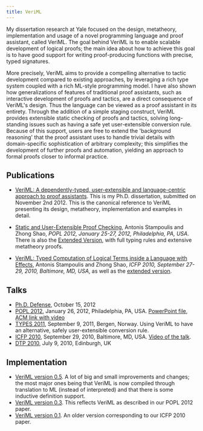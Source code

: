 ```yaml
---
title: VeriML
---
```


My dissertation research at Yale focused on the design, metatheory, implementation and usage of a
novel programming language and proof assistant, called VeriML. The goal behind VeriML is to enable
scalable development of logical proofs; the main idea about how to achieve this goal is to have good
support for writing proof-producing functions with precise, typed signatures.

More precisely, VeriML aims to provide a compelling alternative to tactic development compared to
existing approaches, by leveraging a rich type system coupled with a rich ML-style programming
model. I have also shown how generalizations of features of traditional proof assistants, such as
interactive development of proofs and tactics, are a direct consequence of VeriML's design. Thus the
language can be viewed as a proof assistant in its entirety. Through the addition of a simple
staging construct, VeriML provides extensible static checking of proofs and tactics, solving
long-standing issues such as having a safe yet user-extensible conversion rule. Because of this
support, users are free to extend the 'background reasoning' that the proof assistant uses to handle
trivial details with domain-specific sophistication of arbitrary complexity; this simplifies the
development of further proofs and automation, yielding an approach to formal proofs closer to
informal practice.

## Publications

- [VeriML: A dependently-typed, user-extensible and language-centric approach to proof assistants](dissertation.pdf).
This is my Ph.D. dissertation, submitted on November 2nd 2012. This is the canonical reference to
VeriML presenting its design, metatheory, implementation and examples in detail.

- [Static and User-Extensible Proof Checking](popl2012paper.pdf), Antonis Stampoulis and Zhong Shao, _POPL 2012, January 25-27, 2012, Philadelphia, PA, USA_. There is also the [Extended Version](popl2012tr.pdf), with full typing rules and extensive metatheory proofs.

- [VeriML: Typed Computation of Logical Terms inside a Language with Effects](icfp2010paper.pdf),
Antonis Stampoulis and Zhong Shao, _ICFP 2010, September 27-29, 2010, Baltimore, MD, USA_, as well as the [extended version](icfp2010tr.pdf).

## Talks

- [Ph.D.  Defense](https://github.com/astampoulis/dissertation-public/raw/master/defense.pptx),
    October 15, 2012
- [POPL 2012](popl2012slides.pdf), January 26, 2012, Philadelphia, PA,
    USA. [PowerPoint file](popl2012slides.pptx),
    [ACM link with video](http://dl.acm.org/citation.cfm?id=2103690)
- [TYPES 2011](types2011slides.pdf), September 9, 2011, Bergen, Norway. Using VeriML to have an
    alternative, safely user-extensible conversion rule.
- [ICFP 2010](icfp2010slides.pdf), September
    29, 2010, Baltimore, MD, USA. [Video of the talk](https://vimeo.com/16541746).
- [DTP 2010](dtp2010slides.pdf), July 9, 2010, Edinburgh, UK


## Implementation

-   [VeriML version 0.5](popl2012/veriml-0.5.tar.gz). A lot of big and
    small improvements and changes; the most major ones being that
    VeriML is now compiled through translation to ML (instead of
    interpreted) and that there is some inductive definition support.
-   [VeriML version 0.3](popl2012/veriml-0.3.tar.gz). This reflects
    VeriML as described in our POPL 2012 paper.
-   [VeriML version 0.1](icfp2010/veriml-0.1.tar.gz). An older version
    corresponding to our ICFP 2010 paper.
